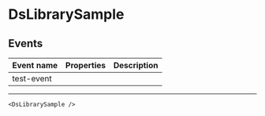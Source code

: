 # DsLibrarySample

## Events

| Event name | Properties | Description |
| ---------- | ---------- | ----------- |
| test-event |            |

---

```vue live
<DsLibrarySample />
```
